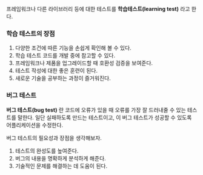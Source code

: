 
프레임워크나 다른 라이브러리 등에 대한 테스트를 **학습테스트(learning test)** 라고 한다.
 

 ### 학습 테스트의 장점 
 
 1. 다양한 조건에 따른 기능을 손쉽게 확인해 볼 수 있다. 
 2. 학습 테스트 코드를 개발 중에 참고할 수 있다. 
 3. 프레임워크나 제품을 업그레이드할 때 호환성 검증을 보여준다. 
 4. 테스트 작성에 대한 좋은 훈련이 된다. 
 5. 새로운 기술을 공부하는 과정이 즐거워진다. 
 
 ### 버그 테스트 
 
 **버그 테스트(bug test)** 란 코드에 오류가 있을 때 오류를 가장 잘 드러내줄 수 있는 테스트를 말한다.
 일단 실패하도록 만드는 테스트이고, 이 버그 테스트가 성공할 수 있도록 어플리케이션을 수정한다. 
 
 버그 테스트의 필요성과 장점을 생각해보자. 
 1. 테스트의 완성도를 높여준다. 
 2. 버그의 내용을 명확하게 분석하게 해준다. 
 3. 기술적인 문제를 해결하는 데 도움이 된다. 
 
 
 
 